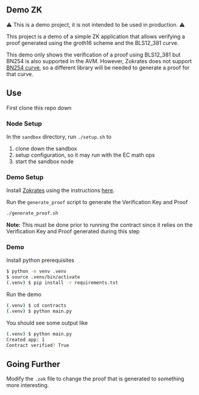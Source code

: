Demo ZK
-------

:warning: This is a demo project, it is not intended to be used in production. :warning: 

This project is a demo of a simple ZK application that allows verifying a proof generated using the groth16 scheme and the BLS12_381 curve. 

This demo only shows the verification of a proof using BLS12_381 but BN254 is also supported in the AVM. However, Zokrates does not support [BN254 curve][zokrates-curves], so a different library will be needed to generate a proof for that curve.  

## Use 

First clone this repo down

### Node Setup

In the `sandbox` directory, run `./setup.sh` to 

1. clone down the sandbox 
2. setup configuration, so it may run with the EC math ops
3. start the sandbox node

### Demo Setup

Install [Zokrates][zokrates] using the instructions [here][zokrates-install].

Run the `generate_proof` script to generate the Verification Key and Proof

```bash
./generate_proof.sh
```

**Note:** This must be done prior to running the contract since it relies on the Verification Key and Proof generated during this step

### Demo

Install python prerequisites

```bash
$ python -m venv .venv
$ source .venv/bin/activate
(.venv) $ pip install -r requirements.txt
```

Run the demo

```bash
(.venv) $ cd contracts 
(.venv) $ python main.py
```

You should see some output like 
```bash
(.venv) $ python main.py
Created app: 1
Contract verified? True
```

## Going Further

Modify the `.zok` file to change the proof that is generated to something more interesting.




[zokrates]: https://zokrates.github.io/
[zokrates-install]: https://zokrates.github.io/gettingstarted.html#one-line-installation
[zokrates-curves]: https://zokrates.github.io/toolbox/proving_schemes.html#curves
[sandbox]: https://github.com/algorand/sandbox
